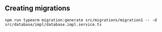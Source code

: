 ## Creating migrations
```
npm run typeorm migration:generate src/migrations/migration1 -- -d src/database/impl/database.impl.service.ts
```